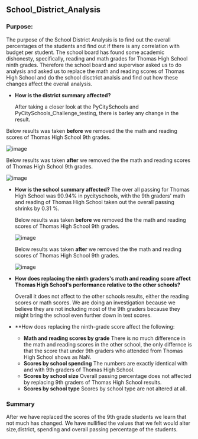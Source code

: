 ##  School_District_Analysis

### Purpose:
The purpose of the School District Analysis is to find out the overall percentages of the students and find out if there is any correlation with budget per student. The school board has found some academic dishonesty, specifically, reading and math grades for Thomas High School ninth grades. Therefore the school board and supervisor asked us to do analysis and asked us to replace the math and reading scores of Thomas High School and do the school disctrict analsis and find out how these changes affect the overall analysis. 

* **How is the district summary affected?**

  After taking a closer look at the PyCitySchools and PyCitySchools_Challenge_testing, there is barley any change in the result.
 
 Below results was taken **before** we removed the the math and reading scores of Thomas High School 9th grades.
 
  ![image](https://user-images.githubusercontent.com/107137215/178614791-ef016568-7e4a-4d1d-9656-3af403170463.png)
 
 Below results was taken **after** we removed the the math and reading scores of Thomas High School 9th grades.
 
 ![image](https://user-images.githubusercontent.com/107137215/178615053-2d367c8a-bf19-45a4-ad6b-653e4c34540d.png)

* **How is the school summary affected?**
  The over all passing for Thomas High School was 90.94% in pycityschools, with the 9th graders' math and reading of Thomas High School taken out the overall passing 
  shrinks by 0.31 %.

  Below results was taken **before** we removed the the math and reading scores of Thomas High School 9th grades.

   ![image](https://user-images.githubusercontent.com/107137215/178615483-9b511dc0-055c-4de2-942e-1c9724126633.png)
  
  Below results was taken **after** we removed the the math and reading scores of Thomas High School 9th grades.
  
  ![image](https://user-images.githubusercontent.com/107137215/178615569-3541e432-5395-4869-aa96-b5c928e24e5d.png)

* **How does replacing the ninth graders's math and reading score affect Thomas High School's performance relative to the other schools?**
  
  Overall it does not affect to the other schools results, either the reading scores or math scores. We are doing an investigation because we believe they are not 
  including most of the 9th graders  because they might bring the school even further down in test scores.
  
* **How does replacing the ninth-grade score affect the following:
    
    * **Math and reading scores by grade**
        There is no much difference in the math and reading scores in the other school, the only differnce is that the score that under 9th graders who attended from 
        Thomas High School shows as NaN.
    * **Scores by school spending**
        The numbers are exactly identical with and with 9th graders of Thomas High School. 
    * **Scores by school size**
        Overall passing percentage does not affected by replacing 9th graders of Thomas High School results.
    * **Scores by school type**
        Scores by school type are not altered at all.
       
 ### Summary
 
  After we have replaced the scores of the 9th grade students we learn that not much has changed. We have nullified the values that we felt would alter size,district,
  spending and overall passing percentage of the students.



